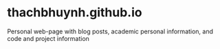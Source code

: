 # thachbhuynh.github.io
Personal web-page with blog posts, academic personal information, and code and project information
